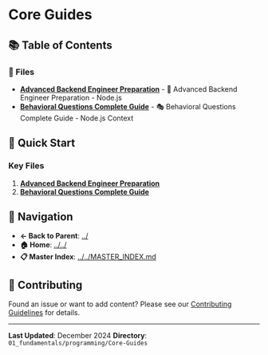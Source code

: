 # Core Guides

## 📚 Table of Contents

### 📄 Files

- **[Advanced Backend Engineer Preparation](Advanced_Backend_Engineer_Preparation.md)** - 🚀 Advanced Backend Engineer Preparation - Node.js
- **[Behavioral Questions Complete Guide](Behavioral_Questions_Complete_Guide.md)** - 🎭 Behavioral Questions Complete Guide - Node.js Context

## 🚀 Quick Start

### Key Files
1. **[Advanced Backend Engineer Preparation](Advanced_Backend_Engineer_Preparation.md)**
1. **[Behavioral Questions Complete Guide](Behavioral_Questions_Complete_Guide.md)**

## 🔗 Navigation

- **← Back to Parent**: [../](../)
- **🏠 Home**: [../../](../..)
- **📋 Master Index**: [../../MASTER_INDEX.md](../../../..MASTER_INDEX.md)

## 🤝 Contributing

Found an issue or want to add content? Please see our [Contributing Guidelines](../../../CONTRIBUTING.md) for details.

---

**Last Updated**: December 2024
**Directory**: `01_fundamentals/programming/Core-Guides`
